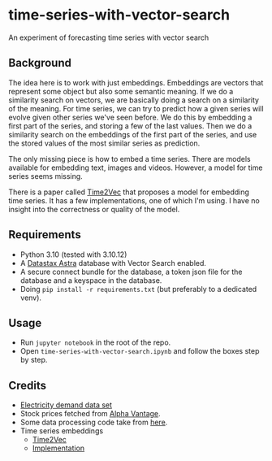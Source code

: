 # time-series-with-vector-search
An experiment of forecasting time series with vector search

## Background

The idea here is to work with just embeddings.
Embeddings are vectors that represent some object but also some semantic meaning.
If we do a similarity search on vectors, we are basically doing a search on a similarity of the meaning.
For time series, we can try to predict how a given series will evolve given other series we've seen before.
We do this by embedding a first part of the series, and storing a few of the last values.
Then we do a similarity search on the embeddings of the first part of the series, and use the stored values of the most similar series as prediction.

The only missing piece is how to embed a time series. There are models available for embedding text, images and videos.
However, a model for time series seems missing.

There is a paper called [Time2Vec](https://arxiv.org/abs/1907.05321) that proposes a model for embedding time series.
It has a few implementations, one of which I'm using. I have no insight into the correctness or quality of the model.

## Requirements

* Python 3.10 (tested with 3.10.12)
* A [Datastax Astra](https://astra.datastax.com/) database with Vector Search enabled. 
* A secure connect bundle for the database, a token json file for the database and a keyspace in the database.
* Doing `pip install -r requirements.txt` (but preferably to a dedicated venv).

## Usage

* Run `jupyter notebook` in the root of the repo.
* Open `time-series-with-vector-search.ipynb` and follow the boxes step by step.

## Credits

* [Electricity demand data set](https://huggingface.co/datasets/rajistics/electricity_demand) 
* Stock prices fetched from [Alpha Vantage](https://www.alphavantage.co/).
* Some data processing code take from [here](https://docs.pinecone.io/docs/time-series).
* Time series embeddings
  * [Time2Vec](https://arxiv.org/abs/1907.05321)
  * [Implementation](https://github.com/ojus1/Time2Vec-PyTorch)